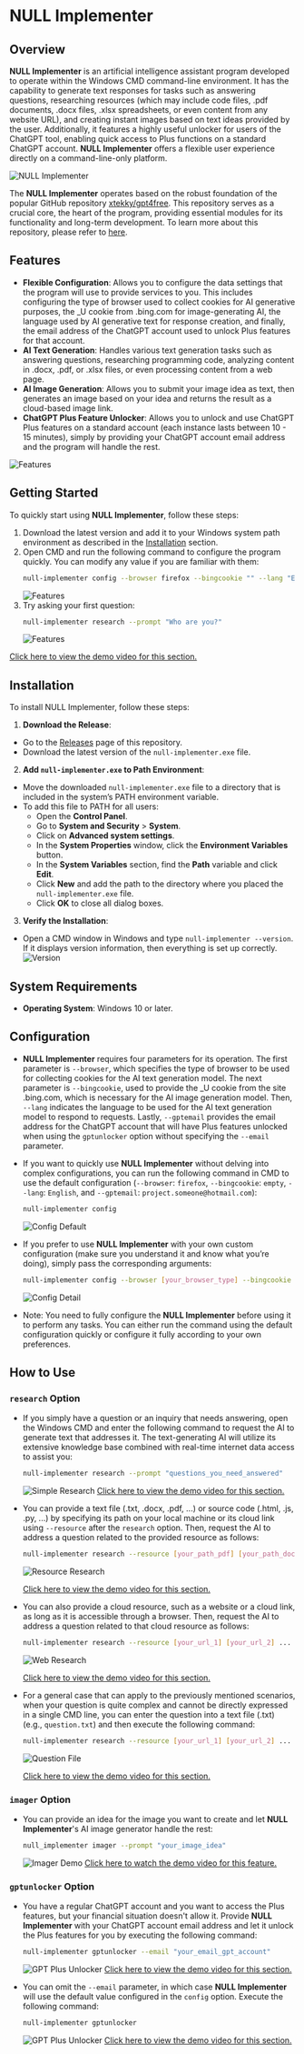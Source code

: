 # NULL Implementer
## Overview
**NULL Implementer** is an artificial intelligence assistant program developed to operate within the Windows CMD command-line environment. It has the capability to generate text responses for tasks such as answering questions, researching resources (which may include code files, .pdf documents, .docx files, .xlsx spreadsheets, or even content from any website URL), and creating instant images based on text ideas provided by the user. Additionally, it features a highly useful unlocker for users of the ChatGPT tool, enabling quick access to Plus functions on a standard ChatGPT account. **NULL Implementer** offers a flexible user experience directly on a command-line-only platform.

![NULL Implementer](https://d61fv3dl-5500.asse.devtunnels.ms/demos_resources/main.jpg)

The **NULL Implementer** operates based on the robust foundation of the popular GitHub repository [xtekky/gpt4free](https://github.com/xtekky/gpt4free). This repository serves as a crucial core, the heart of the program, providing essential modules for its functionality and long-term development. To learn more about this repository, please refer to [here](https://github.com/xtekky/gpt4free).

## Features
- **Flexible Configuration**: Allows you to configure the data settings that the program will use to provide services to you. This includes configuring the type of browser used to collect cookies for AI generative purposes, the _U cookie from .bing.com for image-generating AI, the language used by AI generative text for response creation, and finally, the email address of the ChatGPT account used to unlock Plus features for that account.
- **AI Text Generation**: Handles various text generation tasks such as answering questions, researching programming code, analyzing content in .docx, .pdf, or .xlsx files, or even processing content from a web page.
- **AI Image Generation**: Allows you to submit your image idea as text, then generates an image based on your idea and returns the result as a cloud-based image link.
- **ChatGPT Plus Feature Unlocker**: Allows you to unlock and use ChatGPT Plus features on a standard account (each instance lasts between 10 - 15 minutes), simply by providing your ChatGPT account email address and the program will handle the rest.

![Features](https://d61fv3dl-5500.asse.devtunnels.ms/demos_resources/features.png)

## Getting Started
To quickly start using **NULL Implementer**, follow these steps:

1. Download the latest version and add it to your Windows system path environment as described in the [Installation](#installation) section.
2. Open CMD and run the following command to configure the program quickly. You can modify any value if you are familiar with them:
    ```bash
    null-implementer config --browser firefox --bingcookie "" --lang "English"
    ```
    ![Features](https://d61fv3dl-5500.asse.devtunnels.ms/demos_resources/demo_1_getting_started.png)
3. Try asking your first question:
    ```bash
    null-implementer research --prompt "Who are you?"
    ```
    ![Features](https://d61fv3dl-5500.asse.devtunnels.ms/demos_resources/demo_2_getting_started.png)

[Click here to view the demo video for this section.](https://d61fv3dl-5500.asse.devtunnels.ms/demos_resources/demo_1_getting_started.mp4)

## Installation
To install NULL Implementer, follow these steps:
1. **Download the Release**:
- Go to the [Releases](https://github.com/NULL-Command/PROJECT-null-implementer/releases) page of this repository.
- Download the latest version of the `null-implementer.exe` file.
2. **Add `null-implementer.exe` to Path Environment**:
- Move the downloaded `null-implementer.exe` file to a directory that is included in the system’s PATH environment variable.
- To add this file to PATH for all users:
    - Open the **Control Panel**.
    - Go to **System and Security** > **System**.
    - Click on **Advanced system settings**.
    - In the **System Properties** window, click the **Environment Variables** button.
    - In the **System Variables** section, find the **Path** variable and click **Edit**.
    - Click **New** and add the path to the directory where you placed the `null-implementer.exe` file.
    - Click **OK** to close all dialog boxes.
3. **Verify the Installation**:
- Open a CMD window in Windows and type `null-implementer --version`. If it displays version information, then everything is set up correctly.
![Version](https://d61fv3dl-5500.asse.devtunnels.ms/demos_resources/version.png)

## System Requirements
- **Operating System**: Windows 10 or later.

## Configuration
- **NULL Implementer** requires four parameters for its operation. The first parameter is `--browser`, which specifies the type of browser to be used for collecting cookies for the AI text generation model. The next parameter is `--bingcookie`, used to provide the _U cookie from the site .bing.com, which is necessary for the AI image generation model. Then, `--lang` indicates the language to be used for the AI text generation model to respond to requests. Lastly, `--gptemail` provides the email address for the ChatGPT account that will have Plus features unlocked when using the `gptunlocker` option without specifying the `--email` parameter.

- If you want to quickly use **NULL Implementer** without delving into complex configurations, you can run the following command in CMD to use the default configuration (`--browser`: `firefox`, `--bingcookie`: `empty`, `--lang`: `English`, and `--gptemail`: `project.someone@hotmail.com`):
    ```bash
    null-implementer config
    ```
    ![Config Default](https://d61fv3dl-5500.asse.devtunnels.ms/demos_resources/config_default.png)

- If you prefer to use **NULL Implementer** with your own custom configuration (make sure you understand it and know what you’re doing), simply pass the corresponding arguments:
    ```bash
    null-implementer config --browser [your_browser_type] --bingcookie [your_bing_cookie] --lang [your_language] --gptemail [your_email_gpt_account]
    ```
    ![Config Detail](https://d61fv3dl-5500.asse.devtunnels.ms/demos_resources/config_detail.png)
- Note: You need to fully configure the **NULL Implementer** before using it to perform any tasks. You can either run the command using the default configuration quickly or configure it fully according to your own preferences.

## How to Use

### `research` Option
- If you simply have a question or an inquiry that needs answering, open the Windows CMD and enter the following command to request the AI to generate text that addresses it. The text-generating AI will utilize its extensive knowledge base combined with real-time internet data access to assist you:
    ```bash
    null-implementer research --prompt "questions_you_need_answered"
    ```
    ![Simple Research](https://d61fv3dl-5500.asse.devtunnels.ms/demos_resources/simple_research_1.png)
[Click here to view the demo video for this section.](https://d61fv3dl-5500.asse.devtunnels.ms/demos_resources/simple_research_1.mp4)

- You can provide a text file (.txt, .docx, .pdf, ...) or source code (.html, .js, .py, ...) by specifying its path on your local machine or its cloud link using `--resource` after the `research` option. Then, request the AI to address a question related to the provided resource as follows:
    ```bash
    null-implementer research --resource [your_path_pdf] [your_path_docx] ... --prompt "questions_you_need_answered"
    ```
    ![Resource Research](https://d61fv3dl-5500.asse.devtunnels.ms/demos_resources/resource_research_1.png)

    [Click here to view the demo video for this section.](https://d61fv3dl-5500.asse.devtunnels.ms/demos_resources/resource_research_1.mp4)

- You can also provide a cloud resource, such as a website or a cloud link, as long as it is accessible through a browser. Then, request the AI to address a question related to that cloud resource as follows:
    ```bash
    null-implementer research --resource [your_url_1] [your_url_2] ... --prompt "questions_you_need_answered"
    ```
    ![Web Research](https://d61fv3dl-5500.asse.devtunnels.ms/demos_resources/web_research_1.png)

    [Click here to view the demo video for this section.](https://d61fv3dl-5500.asse.devtunnels.ms/demos_resources/web_research_1.mp4)

- For a general case that can apply to the previously mentioned scenarios, when your question is quite complex and cannot be directly expressed in a single CMD line, you can enter the question into a text file (.txt) (e.g., `question.txt`) and then execute the following command:
    ```bash
    null-implementer research --resource [your_url_1] [your_url_2] ... --prompt "your_path_question_txt"
    ```
    ![Question File](https://d61fv3dl-5500.asse.devtunnels.ms/demos_resources/question_file_1.png)

    [Click here to view the demo video for this section.](https://d61fv3dl-5500.asse.devtunnels.ms/demos_resources/question_file_1.mp4)
### `imager` Option
- You can provide an idea for the image you want to create and let **NULL Implementer**'s AI image generator handle the rest:
    ```bash
    null_implementer imager --prompt "your_image_idea"
    ```
    ![Imager Demo](https://d61fv3dl-5500.asse.devtunnels.ms/demos_resources/imager_demo.png)
    [Click here to watch the demo video for this feature.](https://d61fv3dl-5500.asse.devtunnels.ms/demos_resources/imager_demo.mp4)
### `gptunlocker` Option

- You have a regular ChatGPT account and you want to access the Plus features, but your financial situation doesn't allow it. Provide **NULL Implementer** with your ChatGPT account email address and let it unlock the Plus features for you by executing the following command:
    ```bash
    null-implementer gptunlocker --email "your_email_gpt_account"
    ```
    ![GPT Plus Unlocker](https://d61fv3dl-5500.asse.devtunnels.ms/demos_resources/gptunlocker_demo.png)
    [Click here to view the demo video for this section.](https://d61fv3dl-5500.asse.devtunnels.ms/demos_resources/gptunlocker_demo.mp4)

- You can omit the `--email` parameter, in which case **NULL Implementer** will use the default value configured in the `config` option. Execute the following command:
    ```bash
    null-implementer gptunlocker 
    ```
    ![GPT Plus Unlocker](https://d61fv3dl-5500.asse.devtunnels.ms/demos_resources/gptunlocker_demo_1.png)
    [Click here to view the demo video for this section.](https://d61fv3dl-5500.asse.devtunnels.ms/demos_resources/gptunlocker_demo_1.mp4)
